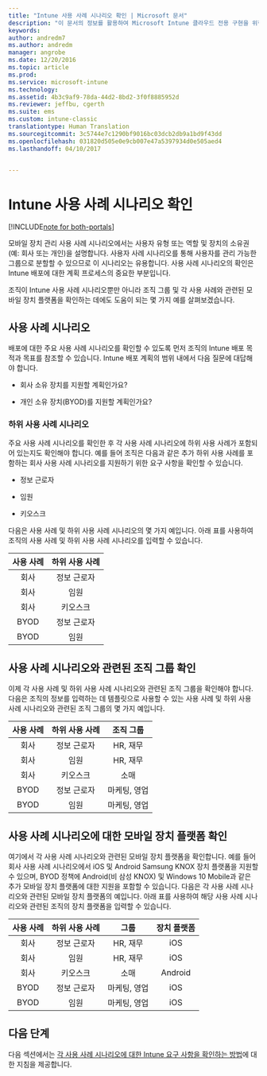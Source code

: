 ```yaml
---
title: "Intune 사용 사례 시나리오 확인 | Microsoft 문서"
description: "이 문서의 정보를 활용하여 Microsoft Intune 클라우드 전용 구현을 위한 Intune 사용 사례 및 하위 사용 사례 시나리오를 확인할 수 있습니다."
keywords: 
author: andredm7
ms.author: andredm
manager: angrobe
ms.date: 12/20/2016
ms.topic: article
ms.prod: 
ms.service: microsoft-intune
ms.technology: 
ms.assetid: 4b3c9af9-78da-44d2-8bd2-3f0f8885952d
ms.reviewer: jeffbu, cgerth
ms.suite: ems
ms.custom: intune-classic
translationtype: Human Translation
ms.sourcegitcommit: 3c5744e7c1290bf9016bc03dcb2db9a1bd9f43dd
ms.openlocfilehash: 031820d505e0e9cb007e47a5397934d0e505aed4
ms.lasthandoff: 04/10/2017


---
```


# <a name="identify-intune-use-case-scenarios"></a>Intune 사용 사례 시나리오 확인

[!INCLUDE[note for both-portals](../includes/note-for-both-portals.md)]

모바일 장치 관리 사용 사례 시나리오에서는 사용자 유형 또는 역할 및 장치의 소유권(예: 회사 또는 개인)을 설명합니다. 사용자 사례 시나리오를 통해 사용자를 관리 가능한 그룹으로 분할할 수 있으므로 이 시나리오는 유용합니다. 사용 사례 시나리오의 확인은 Intune 배포에 대한 계획 프로세스의 중요한 부분입니다.

조직이 Intune 사용 사례 시나리오뿐만 아니라 조직 그룹 및 각 사용 사례와 관련된 모바일 장치 플랫폼을 확인하는 데에도 도움이 되는 몇 가지 예를 살펴보겠습니다.

## <a name="use-case-scenarios"></a>사용 사례 시나리오

배포에 대한 주요 사용 사례 시나리오를 확인할 수 있도록 먼저 조직의 Intune 배포 목적과 목표를 참조할 수 있습니다. Intune 배포 계획의 범위 내에서 다음 질문에 대답해야 합니다.

-   회사 소유 장치를 지원할 계획인가요?

-   개인 소유 장치(BYOD)를 지원할 계획인가요?

### <a name="sub-use-case-scenarios"></a>하위 사용 사례 시나리오

주요 사용 사례 시나리오를 확인한 후 각 사용 사례 시나리오에 하위 사용 사례가 포함되어 있는지도 확인해야 합니다. 예를 들어 조직은 다음과 같은 추가 하위 사용 사례를 포함하는 회사 사용 사례 시나리오를 지원하기 위한 요구 사항을 확인할 수 있습니다.

-   정보 근로자

-   임원

-   키오스크

다음은 사용 사례 및 하위 사용 사례 시나리오의 몇 가지 예입니다. 아래 표를 사용하여 조직의 사용 사례 및 하위 사용 사례 시나리오를 입력할 수 있습니다.

| **사용 사례** | **하위 사용 사례** |
|:---:|:---:|
| 회사 | 정보 근로자 |              
| 회사 | 임원 |           
| 회사 | 키오스크 |
| BYOD | 정보 근로자 |           
| BYOD | 임원 |

## <a name="identify-organizational-groups-associated-with-use-case-scenarios"></a>사용 사례 시나리오와 관련된 조직 그룹 확인

이제 각 사용 사례 및 하위 사용 사례 시나리오와 관련된 조직 그룹을 확인해야 합니다. 다음은 조직의 정보를 입력하는 데 템플릿으로 사용할 수 있는 사용 사례 및 하위 사용 사례 시나리오와 관련된 조직 그룹의 몇 가지 예입니다.

| **사용 사례** | **하위 사용 사례** | **조직 그룹** |
|:---:|:---:|:---:|
| 회사 | 정보 근로자 | HR, 재무 |               
| 회사 | 임원 | HR, 재무 |            
| 회사 | 키오스크 | 소매 |
| BYOD | 정보 근로자 | 마케팅, 영업 |            
| BYOD | 임원 | 마케팅, 영업 |

## <a name="identify-mobile-device-platforms-for-use-case-scenarios"></a>사용 사례 시나리오에 대한 모바일 장치 플랫폼 확인

여기에서 각 사용 사례 시나리오와 관련된 모바일 장치 플랫폼을 확인합니다. 예를 들어 회사 사용 사례 시나리오에서 iOS 및 Android Samsung KNOX 장치 플랫폼을 지원할 수 있으며, BYOD 정책에 Android(비 삼성 KNOX) 및 Windows 10 Mobile과 같은 추가 모바일 장치 플랫폼에 대한 지원을 포함할 수 있습니다. 다음은 각 사용 사례 시나리오와 관련된 모바일 장치 플랫폼의 예입니다. 아래 표를 사용하여 해당 사용 사례 시나리오와 관련된 조직의 장치 플랫폼을 입력할 수 있습니다.

| **사용 사례** | **하위 사용 사례** | **그룹** | **장치 플랫폼** |   
|:---:|:---:|:---:|:---:|
| 회사 | 정보 근로자 | HR, 재무 | iOS |                                                           
| 회사 | 임원 | HR, 재무 | iOS |                                                           
| 회사 | 키오스크 | 소매 | Android |
| BYOD | 정보 근로자 | 마케팅, 영업 | iOS |                                                           
| BYOD | 임원 | 마케팅, 영업 | iOS |

## <a name="next-steps"></a>다음 단계

다음 섹션에서는 [각 사용 사례 시나리오에 대한 Intune 요구 사항을 확인하는 방법](section-3-determine-use-case-requirements.md)에 대한 지침을 제공합니다.

